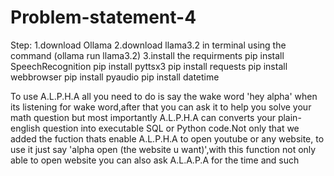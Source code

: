 # Problem-statement-4
Step:
1.download Ollama
2.download llama3.2 in terminal using the command (ollama run llama3.2)
3.install the requirments 
  pip install SpeechRecognition
  pip install pyttsx3
  pip install requests
  pip install webbrowser
  pip install pyaudio
  pip install datetime

To use A.L.P.H.A all you need to do is say the wake word 'hey alpha' when its listening for wake word,after that you can ask it 
to help you solve your math question but most importantly A.L.P.H.A can converts your plain-english question into 
executable SQL or Python code.Not only that we added the fuction thats enable A.L.P.H.A to open youtube or any 
website, to use it just say 'alpha open (the website u want)',with this function not only able to open website you can also ask 
A.L.A.P.A for the time and such
